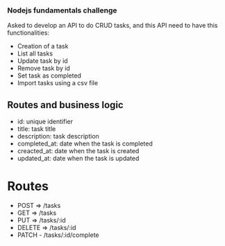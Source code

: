 ### Nodejs fundamentals challenge

Asked to develop an API to do CRUD tasks, and this API need to have this functionalities:

- Creation of a task
- List all tasks
- Update task by id
- Remove task by id
- Set task as completed
- Import tasks using a csv file

## Routes and business logic

- id: unique identifier
- title: task title
- description: task description
- completed_at: date when the task is completed
- creacted_at: date when the task is created
- updated_at: date when the task is updated

# Routes

- POST => /tasks
- GET => /tasks
- PUT => /tasks/:id
- DELETE => /tasks/:id
- PATCH - /tasks/:id/complete
